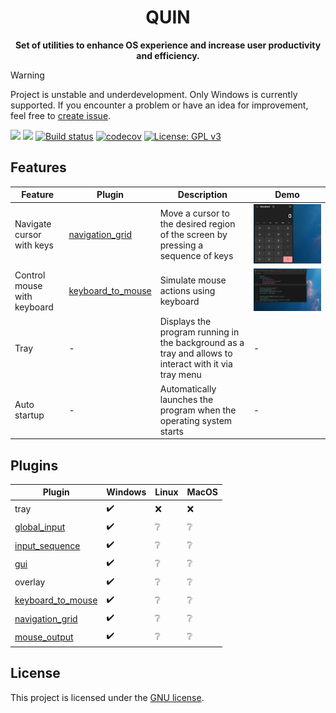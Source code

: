 <div align="center">
    <h1>QUIN</h1>
    <strong>Set of utilities to enhance OS experience and increase user productivity and efficiency.</strong>
</div>

> [!WARNING]
> Project is unstable and underdevelopment. Only Windows is currently supported.
> If you encounter a problem or have an idea for improvement,
> feel free to [create issue](https://github.com/lkaratl/quin/issues/new).

![](https://img.shields.io/badge/status-experimental-orange)
![](https://img.shields.io/badge/maintenance-active-green)
[![Build status](https://badge.buildkite.com/9bd62cf4deef218e88237833d17de6d382383de6411e4e1b08.svg?branch=main)](https://buildkite.com/merk/quin-build)
[![codecov](https://codecov.io/gh/lkaratl/quin/graph/badge.svg?token=VK389L3N3V)](https://codecov.io/gh/lkaratl/quin)
[![License: GPL v3](https://img.shields.io/badge/License-GPLv3-blue.svg)](https://www.gnu.org/licenses/gpl-3.0)

## Features

| Feature                     | Plugin                                                          | Description                                                                                           | Demo                                                             |
|-----------------------------|-----------------------------------------------------------------|-------------------------------------------------------------------------------------------------------|------------------------------------------------------------------|
| Navigate cursor with keys   | [navigation_grid](./docs/plugins/navigation_grid/README.md)     | Move a cursor to the desired region of the screen by pressing a sequence of keys                      | ![](./docs/plugins/navigation_grid/navigation_grid_demo.gif)     |
| Control mouse with keyboard | [keyboard_to_mouse](./docs/plugins/keyboard_to_mouse/README.md) | Simulate mouse actions using keyboard                                                                 | ![](./docs/plugins/keyboard_to_mouse/keyboard_to_mouse_demo.gif) |
| Tray                        | -                                                               | Displays the program running in the background as a tray and allows to interact with it via tray menu | -                                                                |
| Auto startup                | -                                                               | Automatically launches the program when the operating system  starts                                  | -                                                                |

## Plugins

| Plugin                                                          | Windows            | Linux           | MacOS           |
|-----------------------------------------------------------------|--------------------|-----------------|-----------------|
| tray                                                            | :heavy_check_mark: | :x:             | :x:             |
| [global_input](./docs/plugins/input/global/README.md)           | :heavy_check_mark: | :grey_question: | :grey_question: |
| [input_sequence](./docs/plugins/input/sequence/README.md)       | :heavy_check_mark: | :grey_question: | :grey_question: |
| [gui](./docs/plugins/gui/README.md)                             | :heavy_check_mark: | :grey_question: | :grey_question: |
| overlay                                                         | :heavy_check_mark: | :grey_question: | :grey_question: |
| [keyboard_to_mouse](./docs/plugins/keyboard_to_mouse/README.md) | :heavy_check_mark: | :grey_question: | :grey_question: |
| [navigation_grid](./docs/plugins/navigation_grid/README.md)     | :heavy_check_mark: | :grey_question: | :grey_question: |
| [mouse_output](./docs/plugins/output/mouse/README.md)           | :heavy_check_mark: | :grey_question: | :grey_question: |

## License

This project is licensed under the [GNU license](LICENSE).
